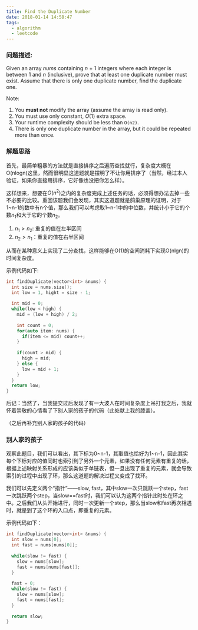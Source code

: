 ```yaml
---
title: Find the Duplicate Number
date: 2018-01-14 14:58:47
tags: 
  - algorithm
  - leetcode
---
```


### 问题描述:

Given an array *nums* containing *n* + 1 integers where each integer is between 1 and *n* (inclusive), prove that at least one duplicate number must exist. Assume that there is only one duplicate number, find the duplicate one.

Note:

1. You **must not** modify the array (assume the array is read only).
2. You must use only constant, *O*(1) extra space.
3. Your runtime complexity should be less than `O(n2)`.
4. There is only one duplicate number in the array, but it could be repeated more than once.

<!-- more -->

### 解题思路

首先，最简单粗暴的方法就是直接排序之后遍历查找就行，复杂度大概在O(nlogn)这里，然而很明显这道题就是摆明了不让你用排序了（当然，经过本人验证，如果你直接用排序，它好像也没把你怎么样）。

这样想来，想要在$O(n^2)$之内的复杂度完成上述任务的话，必须得想办法去掉一些不必要的比较。重回该题我们会发现，其实这道题就是鸽巢原理的证明，对于1~n-1的数中有n个值，那么我们可以考虑取1~n-1中的中位数，并统计小于它的个数$n_1$和大于它的个数$n_2$。

1. $n_1\gt n_2$: 重复的值在左半区间
2. $n_2\gt n_1$：重复的值在右半区间

从而在某种意义上实现了二分查找，这样能够在O(1)的空间消耗下实现O(nlgn)的时间复杂度。

示例代码如下:

```C++
int findDuplicate(vector<int> &nums) {
  int size = nums.size();
  int low = 1, hight = size - 1;
  
  int mid = 0;
  while(low < high) {
    mid = (low + high) / 2;
    
    int count = 0;
    for(auto item: nums) {
      if(item <= mid) count++;
    }
    
    if(count > mid) {
      high = mid;
    } else {
      low = mid + 1;
    }
  }
  return low;
}
```

后记：当然了，当我提交过后发现了有一大波人在时间复杂度上吊打我之后，我就怀着崇敬的心情看了下别人家的孩子的代码（此处献上我的膝盖）。

（之后再补充别人家的孩子的代码）

### 别人家的孩子

观察此题目，我们可以看出，其下标为0~n-1，其取值也恰好为1~n-1，因此其实每个下标对应的值同时也索引到了另外一个元素，如果没有任何元素有重复的话，根据上述映射关系形成的应该类似于单链表，但一旦出现了重复的元素，就会导致索引的过程中出现了环，那么这道题的解决过程又变成了找环。

我们可以先定义两个“指针”——slow, fast，其中slow一次只跳跃一个step，fast一次跳跃两个step，当slow==fast时，我们可以认为这两个指针此时处在环之中。之后我们从头开始进行，同时一次更新一个step，那么当slow和fast再次相遇时，就是到了这个环的入口点，即重复的元素。

示例代码如下：

```C++
int findDuplicate(vector<int> &nums) {
  int slow = nums[0];
  int fast = nums[nums[0]];
  
  while(slow != fast) {
    slow = nums[slow];
    fast = nums[nums[fast]];
  }
  
  fast = 0;
  while(slow != fast) {
    slow = nums[slow];
    fast = nums[fast];
  }
  
  return slow;
}
```

